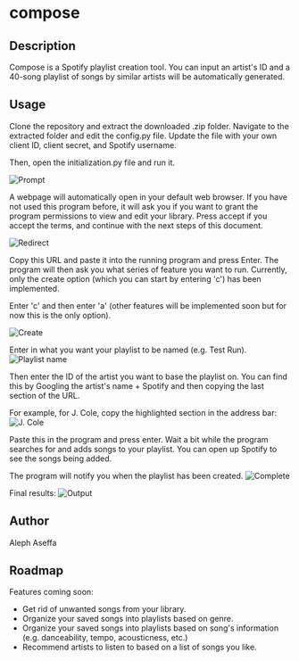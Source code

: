 # compose

## Description
Compose is a Spotify playlist creation tool. You can input an artist's ID and a 40-song playlist of songs by similar artists will be automatically generated.


## Usage
Clone the repository and extract the downloaded .zip folder. Navigate to the extracted folder and edit the config.py file. Update the file with your own client ID, client secret, and Spotify username.

Then, open the initialization.py file and run it.

![Prompt](https://i.imgur.com/oMMMbzp.png)

A webpage will automatically open in your default web browser. If you have not used this program before, it will ask you if you want to grant the program permissions to view and edit your library. Press accept if you accept the terms, and continue with the next steps of this document.

![Redirect](https://i.imgur.com/pDk4Vf8.png)

Copy this URL and paste it into the running program and press Enter. The program will then ask you what series of feature you want to run. Currently, only the create option (which you can start by entering 'c') has been implemented.

Enter 'c' and then enter 'a' (other features will be implemented soon but for now this is the only option).

![Create](https://i.imgur.com/YkR8ZJO.png)

Enter in what you want your playlist to be named (e.g. Test Run).
![Playlist name](https://i.imgur.com/6w5lS7o.png)

Then enter the ID of the artist you want to base the playlist on. You can find this by Googling the artist's name + Spotify and then copying the last section of the URL.

For example, for J. Cole, copy the highlighted section in the address bar:
![J. Cole](https://i.imgur.com/7c22TnC.png)

Paste this in the program and press enter. Wait a bit while the program searches for and adds songs to your playlist. You can open up Spotify to see the songs being added. 

The program will notify you when the playlist has been created.
![Complete](https://i.imgur.com/WxqWfH6.png)


Final results:
![Output](https://i.imgur.com/mk2ZH55.png?1)



## Author
Aleph Aseffa


## Roadmap
Features coming soon:
- Get rid of unwanted songs from your library.
- Organize your saved songs into playlists based on genre.
- Organize your saved songs into playlists based on song's information (e.g. danceability, tempo, acousticness, etc.)
- Recommend artists to listen to based on a list of songs you like.
